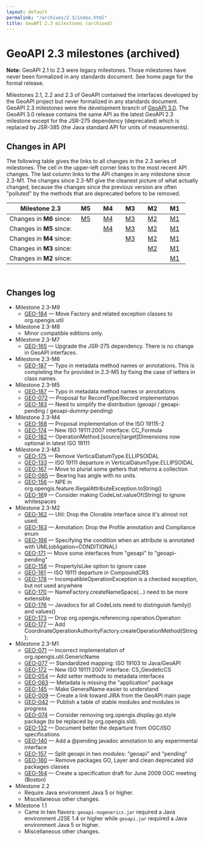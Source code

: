 ```yaml
---
layout: default
permalink: "/archives/2.3/index.html"
title: GeoAPI 2.3 milestones (archived)
---
```


# GeoAPI 2.3 milestones (archived)

<div class="bg-red-100 border border-red-400 text-red-700 px-4 py-3 my-4 rounded relative" role="alert">
  <strong class="font-bold">Note:</strong>
  <span class="block sm:inline">GeoAPI 2.1 to 2.3 were legacy milestones.
  Those milestones have never been formalized in any standards document.
  See home page for the formal release.</span>
</div>

Milestones 2.1, 2.2 and 2.3 of GeoAPI contained the interfaces developed by the GeoAPI project
but never formalized in any standards document.
GeoAPI 2.3 milestones were the development branch of [GeoAPI 3.0](../../3.0/index.html).
The GeoAPI 3.0 release contains the same API as the latest GeoAPI 2.3 milestone
except for the JSR-275 dependency (deprecated) which is replaced by JSR-385
(the Java standard API for units of measurements).


## Changes in API

The following table gives the links to all changes in the 2.3 series of milestones.
The cell in the upper-left corner links to the most recent API changes.
The last column links to the API changes in any milestone since 2.3-M1.
The changes since 2.3-M1 give the cleanest picture of what actually changed,
because the changes since the previous version are often &quot;polluted&quot;
by the methods that are deprecated before to be removed.

| Milestone 2.3            | &nbsp;&nbsp;M5&nbsp;&nbsp;    | &nbsp;&nbsp;M4&nbsp;&nbsp;    | &nbsp;&nbsp;M3&nbsp;&nbsp;    | &nbsp;&nbsp;M2&nbsp;&nbsp;    | &nbsp;&nbsp;M1&nbsp;&nbsp;    |
| ------------------------ |:-----------------------------:|:-----------------------------:|:-----------------------------:|:-----------------------------:|:-----------------------------:|
| Changes in **M6** since: | [M5](../2.3-M6/since-M5.html) | [M4](../2.3-M6/since-M4.html) | [M3](../2.3-M6/since-M3.html) | [M2](../2.3-M6/since-M2.html) | [M1](../2.3-M6/since-M1.html) |
| Changes in **M5** since: |                               | [M4](../2.3-M5/since-M4.html) | [M3](../2.3-M5/since-M3.html) | [M2](../2.3-M5/since-M2.html) | [M1](../2.3-M5/since-M1.html) |
| Changes in **M4** since: |                               |                               | [M3](../2.3-M4/since-M3.html) | [M2](../2.3-M4/since-M2.html) | [M1](../2.3-M4/since-M1.html) |
| Changes in **M3** since: |                               |                               |                               | [M2](../2.3-M3/since-M2.html) | [M1](../2.3-M3/since-M1.html) |
| Changes in **M2** since: |                               |                               |                               |                               | [M1](../2.3-M2/since-M1.html) |

<br/>

## Changes log

* Milestone 2.3-M9
  * [GEO-184](https://osgeo-org.atlassian.net/projects/GEO/issues/GEO-184) — Move Factory and related exception classes to org.opengis.util
* Milestone 2.3-M8
  * Minor compatible editions only.
* Milestone 2.3-M7
  * [GEO-165](https://osgeo-org.atlassian.net/projects/GEO/issues/GEO-165) — Upgrade the JSR-275 dependency. There is no change in GeoAPI interfaces.
* Milestone 2.3-M6
  * [GEO-187](https://osgeo-org.atlassian.net/projects/GEO/issues/GEO-187) — Typo in metadata method names or annotations. This is completing the fix provided in 2.3-M5 by fixing the case of letters in class names.
* Milestone 2.3-M5
  * [GEO-187](https://osgeo-org.atlassian.net/projects/GEO/issues/GEO-187) — Typo in metadata method names or annotations
  * [GEO-072](https://osgeo-org.atlassian.net/projects/GEO/issues/GEO-72)  — Proposal for RecordType/Record implementation
  * [GEO-183](https://osgeo-org.atlassian.net/projects/GEO/issues/GEO-183) — Need to simplify the distribution (geoapi / geoapi-pending / geoapi-dummy-pending)
* Milestone 2.3-M4
  * [GEO-168](https://osgeo-org.atlassian.net/projects/GEO/issues/GEO-168) — Proposal implementation of the ISO 19115-2
  * [GEO-174](https://osgeo-org.atlassian.net/projects/GEO/issues/GEO-174) — New ISO 19111:2007 interface: CC_Formula
  * [GEO-182](https://osgeo-org.atlassian.net/projects/GEO/issues/GEO-182) — OperationMethod.[source|target]Dimensions now optional in latest ISO 19111
* Milestone 2.3-M3
  * [GEO-175](https://osgeo-org.atlassian.net/projects/GEO/issues/GEO-175) — Remove VerticalDatumType.ELLIPSOIDAL
  * [GEO-133](https://osgeo-org.atlassian.net/projects/GEO/issues/GEO-133) — ISO 19111 departure in VerticalDatumType.ELLIPSOIDAL
  * [GEO-167](https://osgeo-org.atlassian.net/projects/GEO/issues/GEO-167) — Move to plurial some getters that returns a collection
  * [GEO-085](https://osgeo-org.atlassian.net/projects/GEO/issues/GEO-85)  — Bearing has angle with no units.
  * [GEO-156](https://osgeo-org.atlassian.net/projects/GEO/issues/GEO-156) — NPE in org.opengis.feature.IllegalAttributeException.toString()
  * [GEO-16](https://osgeo-org.atlassian.net/projects/GEO/issues/GEO-169)9 — Consider making CodeList.valueOf(String) to ignore whitespaces
* Milestone 2.3-M2
  * [GEO-162](https://osgeo-org.atlassian.net/projects/GEO/issues/GEO-162) — Util: Drop the Clonable interface since it's almost not used.
  * [GEO-163](https://osgeo-org.atlassian.net/projects/GEO/issues/GEO-163) — Annotation: Drop the Profile annotation and Compliance enum
  * [GEO-166](https://osgeo-org.atlassian.net/projects/GEO/issues/GEO-166) — Specifying the condition when an attribute is annotated with UML(obligation=CONDITIONAL)
  * [GEO-171](https://osgeo-org.atlassian.net/projects/GEO/issues/GEO-171) — Move some interfaces from &quot;geoapi&quot; to &quot;geoapi-pending&quot;
  * [GEO-158](https://osgeo-org.atlassian.net/projects/GEO/issues/GEO-158) — PropertyIsLike option to ignore case
  * [GEO-161](https://osgeo-org.atlassian.net/projects/GEO/issues/GEO-161) — ISO 19111 departure in CompoundCRS
  * [GEO-178](https://osgeo-org.atlassian.net/projects/GEO/issues/GEO-178) — IncompatibleOperationException is a checked exception, but not used anywhere
  * [GEO-170](https://osgeo-org.atlassian.net/projects/GEO/issues/GEO-170) — NameFactory.createNameSpace(...) need to be more extensible
  * [GEO-176](https://osgeo-org.atlassian.net/projects/GEO/issues/GEO-176) — Javadocs for all CodeLists need to distinguish family() and values()
  * [GEO-173](https://osgeo-org.atlassian.net/projects/GEO/issues/GEO-173) — Drop org.opengis.referencing.operation.Operation
  * [GEO-177](https://osgeo-org.atlassian.net/projects/GEO/issues/GEO-177) — Add CoordinateOperationAuthorityFactory.createOperationMethod(String);
* Milestone 2.3-M1
  * [GEO-071](https://osgeo-org.atlassian.net/projects/GEO/issues/GEO-71)  — Incorrect implementation of org.opengis.util.GenericName
  * [GEO-077](https://osgeo-org.atlassian.net/projects/GEO/issues/GEO-77)  — Standardized mapping: ISO 19103 to Java/GeoAPI
  * [GEO-172](https://osgeo-org.atlassian.net/projects/GEO/issues/GEO-172) — New ISO 19111:2007 interface: CS_GeodeticCS
  * [GEO-054](https://osgeo-org.atlassian.net/projects/GEO/issues/GEO-54)  — Add setter methods to metadata interfaces
  * [GEO-083](https://osgeo-org.atlassian.net/projects/GEO/issues/GEO-83)  — Metadata is missing the &quot;application&quot; package
  * [GEO-145](https://osgeo-org.atlassian.net/projects/GEO/issues/GEO-145) — Make GeneralName easier to understand
  * [GEO-009](https://osgeo-org.atlassian.net/projects/GEO/issues/GEO-9)   — Create a link toward JIRA from the GeoAPI main page
  * [GEO-042](https://osgeo-org.atlassian.net/projects/GEO/issues/GEO-42)  — Publish a table of stable modules and modules in progress
  * [GEO-074](https://osgeo-org.atlassian.net/projects/GEO/issues/GEO-74)  — Consider removing org.opengis.display.go.style package (to be replaced by org.opengis.sld).
  * [GEO-132](https://osgeo-org.atlassian.net/projects/GEO/issues/GEO-132) — Document better the departure from OGC/ISO specifications
  * [GEO-140](https://osgeo-org.atlassian.net/projects/GEO/issues/GEO-140) — Add a @pending javadoc annotation to any experimental interface
  * [GEO-157](https://osgeo-org.atlassian.net/projects/GEO/issues/GEO-157) — Split geoapi in two modules: &quot;geoapi&quot; and &quot;pending&quot;
  * [GEO-160](https://osgeo-org.atlassian.net/projects/GEO/issues/GEO-160) — Remove packages GO, Layer and clean deprecated sld packages classes
  * [GEO-164](https://osgeo-org.atlassian.net/projects/GEO/issues/GEO-164) — Create a specification draft for June 2009 OGC meeting (Boston)
* Milestone 2.2
  * Require Java environment Java 5 or higher.
  * Miscellaneous other changes.
* Milestone 1.1
  * Came in two flavors: `geoapi-nogenerics.jar` required a Java environment J2SE 1.4
    or higher while `geoapi.jar` required a Java environment Java 5 or higher.
  * Miscellaneous other changes.

